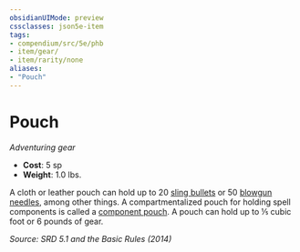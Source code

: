 ```yaml
---
obsidianUIMode: preview
cssclasses: json5e-item
tags:
- compendium/src/5e/phb
- item/gear/
- item/rarity/none
aliases: 
- "Pouch"
---
```

# Pouch
*Adventuring gear*  

- **Cost**: 5 sp
- **Weight**: 1.0 lbs.

A cloth or leather pouch can hold up to 20 [sling bullets](compendium/items/sling-bullet.md) or 50 [blowgun needles](compendium/items/blowgun-needle.md), among other things. A compartmentalized pouch for holding spell components is called a [component pouch](compendium/items/component-pouch.md). A pouch can hold up to ⅕ cubic foot or 6 pounds of gear.

*Source: SRD 5.1 and the Basic Rules (2014)*